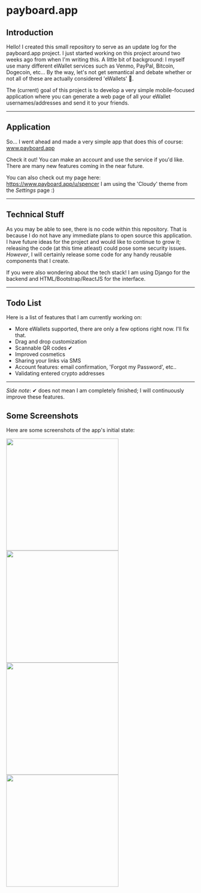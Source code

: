 # payboard.app

## Introduction
Hello! I created this small repository to serve as an update log for the payboard.app project. I just started working on this project around two weeks ago from when I'm writing this. A little bit of background: I myself use many different eWallet services such as Venmo, PayPal, Bitcoin, Dogecoin, etc... By the way, let's not get semantical and debate whether or not all of these are actually considered 'eWallets' 🙂.

The (current) goal of this project is to develop a very simple mobile-focused application where you can generate a web page of all your eWallet usernames/addresses and send it to your friends.

---

## Application
So... I went ahead and made a very simple app that does this of course: www.payboard.app

Check it out! You can make an account and use the service if you'd like. There are many new features coming in the near future.

You can also check out my page here: https://www.payboard.app/u/spencer I am using the 'Cloudy' theme from the *Settings* page :)

---

## Technical Stuff
As you may be able to see, there is no code within this repository. That is because I do not have any immediate plans to open source this application. I have future ideas for the project and would like to continue to grow it; releasing the code (at this time atleast) could pose some security issues. *However*, I will certainly release some code for any handy reusable components that I create.

If you were also wondering about the tech stack! I am using Django for the backend and HTML/Bootstrap/ReactJS for the interface.

---
## Todo List
Here is a list of features that I am currently working on:
- More eWallets supported, there are only a few options right now. I'll fix that.
- Drag and drop customization
- Scannable QR codes ✔
- Improved cosmetics
- Sharing your links via SMS
- Account features: email confirmation, 'Forgot my Password', etc..
- Validating entered crypto addresses
---
*Side note*: ✔ does not mean I am completely finished; I will continuously improve these features.

## Some Screenshots
Here are some screenshots of the app's initial state:

<img src="https://payboard.s3.amazonaws.com/screenshots/IMG_2212.PNG" width="300">

<img src="https://payboard.s3.amazonaws.com/screenshots/IMG_2213.PNG" width="300">

<img src="https://payboard.s3.amazonaws.com/screenshots/IMG_2235.PNG" width="300">

<img src="https://payboard.s3.amazonaws.com/screenshots/IMG_2236.PNG" width="300">
